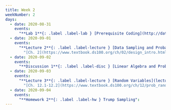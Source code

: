 ```yaml
---
title: Week 2
weekNumber: 2
days:
  - date: 2020-08-31
    events:
      "**Lab 1**{: .label .label-lab } [Prerequisite Coding](http://data100.datahub.berkeley.edu/hub/user-redirect/git-sync?repo=https://github.com/DS-100/fa20&subPath=lab/lab01/) (due Aug. 31)":
  - date: 2020-09-01
    events:
      "**Lecture 2**{: .label .label-lecture } [Data Sampling and Probability](lecture/lec02) (QC due Sept. 7)":
        "[Ch. 2](https://www.textbook.ds100.org/ch/02/design_intro.html)"
  - date: 2020-09-02
    events:
      "**Discussion 1**{: .label .label-disc } [Linear Algebra and Probability](https://drive.google.com/file/d/1HZdJM4JPbccicEscZFN4h5TMmr3Qjxfa/view?usp=sharing) [(video)](https://www.youtube.com/playlist?list=PLQCcNQgUcDfqcZsEe-HJc7c0hUqv6D2NG) [(solutions)](https://drive.google.com/file/d/1IDVzPseN3iiHHKZeTlbBQOSLpILFLoOW/view?usp=sharing)":
  - date: 2020-09-03
    events:
      "**Lecture 3**{: .label .label-lecture } [Random Variables](lecture/lec03) (QC due Sept. 7)":
        "[Ch. 12.1-12.2](https://www.textbook.ds100.org/ch/12/prob_random_vars.html)"
  - date: 2020-09-04
    events:
      "**Homework 2**{: .label .label-hw } Trump Sampling":
---
```

